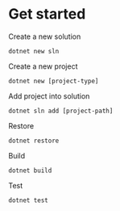 # Get started

Create a new solution

```
dotnet new sln
```

Create a new project

```
dotnet new [project-type]
```

Add project into solution

```
dotnet sln add [project-path]
```

Restore

```
dotnet restore
```

Build

```
dotnet build
```

Test

```
dotnet test
```